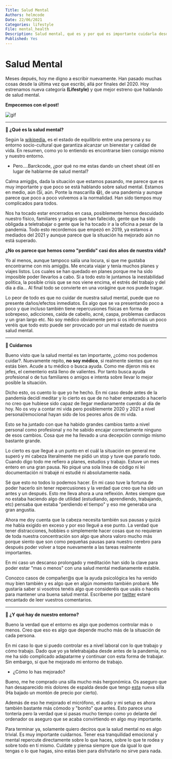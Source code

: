 ```yaml
---
Title: Salud Mental
Authors: helmcode
Date: 22/06/2021
Categories: lifestyle
File: mental_health
Description: Salud mental, qué es y por qué es importante cuidarla desde mi punto de vista.
Published: Yes
---
```


# Salud Mental
Meses depués, hoy me digno a escribir nuevamente. Han pasado muchas cosas desde la última vez que escribí, allá por finales del 2020. Hoy estrenamos nueva categoría **(Lifestyle)** y que mejor estreno que hablando de salud mental.

**Empecemos con el post!**

![gif](https://media.giphy.com/media/SqC583uYBo31FMBmj1/giphy.gif)

---
**🔹 ¿Qué es la salud mental?**

Según la [wikipedia.](https://es.wikipedia.org/wiki/Salud_mental#:~:text=La%20salud%20mental%20es%2C%20en,bienestar%20y%20calidad%20de%20vida.) es el estado de equilibrio entre una persona y su entorno socio-cultural que garantiza alcanzar un bienestar y calidad de vida. En resumen, como yo lo entiendo es encontrarse bien consigo mismo y nuestro entorno.

- Pero....Barckcode, ¿por qué no me estas dando un cheet sheat útil en lugar de hablarme de salud mental?

Calma amig@s, dada la situación que estamos pasando, me parece que es muy importante y que poco se está hablando sobre salud mental. Estamos en medio, aún (Sí, aún. Ponte la mascarilla 😷), de una pandemia y aunque parece que poco a poco volvemos a la normalidad. Han sido tiempos muy complicados para todos.

Nos ha tocado estar encerrados en casa, posiblemente hemos descuidado nuestro físico, familiares y amigos que han fallecido, gente que ha sido obligada a teletrabajar o gente que le ha tocado ir a la oficina a pesar de la pandemia. Todo esto recordemos que empezó en 2019, ya estamos a mediados del 2021 y aunque parece que la situación ha mejorado aún no está superado.

**¿No os parece que hemos como "perdido" casi dos años de nuestra vida?**

Yo al menos, aunque tampoco salía una locura, si que me gustaba encontrarme con mis amig@s. Me encata viajar y tenía muchos planes y viajes listos. Los cuales se han quedado en planes porque me ha sido imposible poder llevarlos a cabo. Si a todo esto le juntamos la inestabilidad política, la posible crisis que se nos viene encima, el estrés del trabajo y del día a día... Al final todo se convierte en una vorágine que nos puede tragar.

Lo peor de todo es que no cuidar de nuestra salud mental, puede que no presente daños/efectos inmediatos. Es algo que se va presentando poco a poco y que incluso también tiene repercusiones físicas en forma de sobrepeso, adicciones, caída de cabello, acné, caspa, problemas cardiacos y un gran largo etc. No soy médico obviamente pero si os informáis un poco veréis que todo esto puede ser provocado por un mal estado de nuestra salud mental.

---
**🔹 Cuidarnos**

Bueno visto que la salud mental es tan importante, ¿cómo nos podemos cuidar?. Nuevamente repito, **no soy médico**, si realmente sientes que no estás bien. Acude a tu médico o busca ayuda. Como me dijeron mis ex jefes, el cementerio está lleno de valientes. Por tanto busca ayuda profesional o de tus familiares o amigos e intenta sobre llevar lo mejor posible la situación.

Dicho esto, os cuento lo que yo he hecho. En mi caso desde antes de la pandemia decidí meditar y lo cierto es que de no haber empezado a hacerlo no creo que hubiese sido capaz de llegar medianamente cuerdo al día de hoy. No os voy a contar mi vida pero posiblemente 2020 y 2021 a nivel personal/emocional hayan sido de los peores años de mi vida.

Esto se ha juntado con que ha habido grandes cambios tanto a nivel personal como profesional y no he sabido encajar correctamente ninguno de esos cambios. Cosa que me ha llevado a una decepción conmigo mismo bastante grande.

Lo cierto es que llegué a un punto en el cuál la situación en general me superó y mi cabeza literalmente me pidió un stop y tuve que pararlo todo. Cuando digo todo me refiero a planes, estudios y trabajo. Estuve un mes entero en una gran pausa. No piqué una sola línea de código ni leí documentación ni trabajé ni estudié ni absolutamente nada.

Sé que esto no todos lo podemos hacer. En mi caso tuve la fortuna de poder hacerlo sin tener repercusiones y la verdad que creo que ha sido un antes y un después. Esto me lleva ahora a una reflexión. Antes siempre que no estaba haciendo algo de utilidad (estudiando, aprendiendo, trabajando, etc) pensaba que estaba "perdiendo el tiempo" y eso me generaba una gran angustia.

Ahora me doy cuenta que la cabeza necesita también sus pausas y quizá me había exigido en exceso y por eso llegué a ese punto. La verdad que tener distracciones, hobbies o simplemente hacer cosas que no requieran de toda nuestra concentración son algo que ahora valoro mucho más porque siento que son como pequeñas pausas para nuestro cerebro para después poder volver a tope nuevamente a las tareas realmente importantes.

En mi caso un descanso prolongado y meditación han sido la clave para poder estar "mas o menos" con una salud mental medianamente estable.

Conozco casos de compañer@s que la ayuda psicológica les ha venido muy bien también y es algo que en algún momento también probaré. Me gustaría saber si vosotros tenéis algo que consideréis que usáis o hacéis para mantener una buena salud mental. Escribeme por [twitter](https://twitter.com/barckcode) estaré encantado de leer vuestros comentarios.

---
**🔹 ¿Y qué hay de nuestro entorno?**

Bueno la verdad que el entorno es algo que podemos controlar más o menos. Creo que eso es algo que depende mucho más de la situación de cada persona.

En mi caso lo que si puedo controlar es a nivel laboral con lo que trabajo y cómo trabajo. Dado que yo ya teletrabajaba desde antes de la pandemia, no me ha sido complicado adapatarme y continuar con esta forma de trabajar. Sin embargo, sí que he mejorado mi entorno de trabajo.

- ¿Cómo lo has mejorado?

Bueno, me he comprado una silla mucho más hergonómica. Os aseguro que han desaparecido mis dolores de espalda desde que tengo [esta](https://www.ikea.com/es/es/p/markus-silla-trabajo-glose-negro-40103100/) nueva silla (Ha bajado un montón de precio por cierto).

Además de eso he mejorado el micrófono, el audio y mi setup es ahora también bastante más cómodo y "bonito" que antes. Esto parece una tontería pero la verdad que si pasas mucho tiempo como yo delante del ordenador os aseguro que se acaba convirtiendo en algo muy importante.

Para terminar ya, solamente quiero deciros que la salud mental no es algo trivial. Es muy importante cuidarnos. Tener esa tranquilidad emocional y mental repercute directamente sobre lo que haces, sobre lo que te rodea y sobre todo en tí mismo. Cuídate y piensa siempre que da igual lo que tengas o lo que hagas, sino estas bien para disfrutarlo no sirve para nada.
